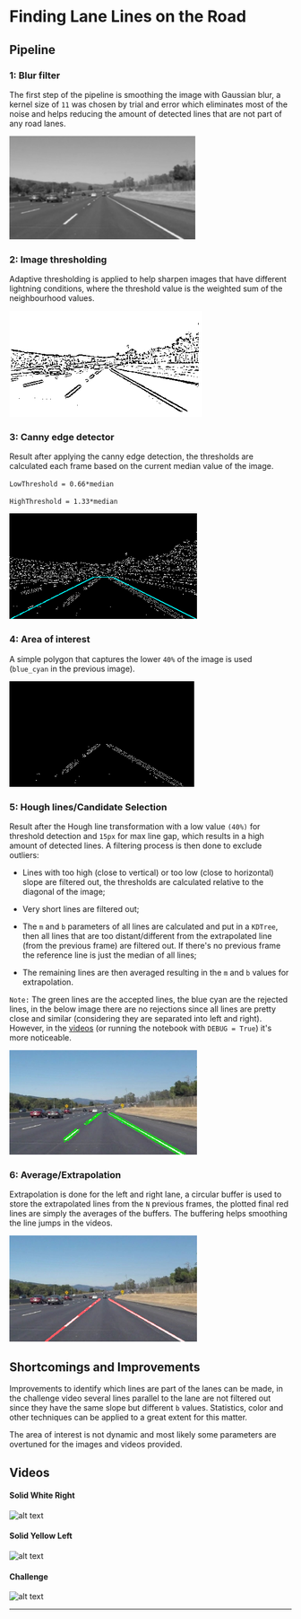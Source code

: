 # **Finding Lane Lines on the Road** 

## Pipeline


[//]: # (Image References)

[image1]: ./writeup_images/1_blur.png "Blur"
[image2]: ./writeup_images/2_threshold.png "Thresholds"
[image3]: ./writeup_images/3_canny.png "Canny"
[image4]: ./writeup_images/4_area.png "Area"
[image5]: ./writeup_images/5_hough_and_selection.png "Hough"
[image6]: ./writeup_images/6_interpol.png "Final"
[image7]: ./debug_videos/solidWhiteRight_debug.gif "White"
[image8]: ./debug_videos/solidYellowLeft_debug.gif "Yellow"
[image9]: ./debug_videos/challenge_debug.gif "Challenge"



### 1: Blur filter

The first step of the pipeline is smoothing the image with Gaussian blur, a kernel size of `11` was chosen by trial and error which eliminates most of the noise and helps reducing the amount of detected lines that are not part of any road lanes.

![alt text][image1]

### 2: Image thresholding

Adaptive thresholding is applied to help sharpen images that have different lightning conditions, where the threshold value is the weighted sum of the neighbourhood values.   

![alt text][image2]

### 3: Canny edge detector

Result after applying the canny edge detection, the thresholds are calculated each frame based on the current median value of the image.

`LowThreshold = 0.66*median`

`HighThreshold = 1.33*median`

![alt text][image3]

### 4: Area of interest

A simple polygon that captures the lower `40%` of the image is used (`blue_cyan` in the previous image).

![alt text][image4]

### 5: Hough lines/Candidate Selection 

Result after the Hough line transformation with a low value `(40%)` for threshold detection and `15px` for max line gap, which results in a high amount of detected lines. A filtering process is then done to exclude outliers:

 - Lines with too high (close to vertical) or too low (close to horizontal) slope are filtered out, the thresholds are calculated relative to the diagonal of the image;
 
 - Very short lines are filtered out;
 - The `m` and `b` parameters of all lines are calculated and put in a `KDTree`, then all lines that are too distant/different from the extrapolated line (from the previous frame) are filtered out. If there's no previous frame the reference line is just the median of all lines;
 
 - The remaining lines are then averaged resulting in the `m` and  `b` values for extrapolation.

`Note:`  The green lines are the accepted lines, the blue cyan are the rejected lines, in the below image there are no rejections since all lines are pretty close and similar (considering they are separated into left and right). However, in the [videos](#videos) (or running the notebook with `DEBUG = True`) it's more noticeable.

![alt text][image5]

### 6: Average/Extrapolation

Extrapolation is done for the left and right lane, a circular buffer is used to store the extrapolated lines from the `N` previous frames, the plotted final red lines are simply the averages of the buffers. The buffering helps smoothing the line jumps in the videos. 

![alt text][image6]

## Shortcomings and Improvements

Improvements to identify which lines are part of the lanes can be made, in the challenge video several lines parallel to the lane are not filtered out since they have the same slope but different `b` values. Statistics, color and other techniques can be applied to a great extent for this matter.

The area of interest is not dynamic and most likely some parameters are overtuned for the images and videos provided.


## Videos

#### Solid White Right

![alt text][image7]

#### Solid Yellow Left

![alt text][image8]

#### Challenge

![alt text][image9]

---